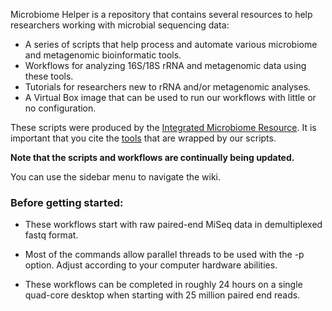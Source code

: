 Microbiome Helper is a repository that contains several resources to help researchers working with microbial sequencing data: 
* A series of scripts that help process and automate various microbiome and metagenomic bioinformatic tools. 
* Workflows for analyzing 16S/18S rRNA and metagenomic data using these tools. 
* Tutorials for researchers new to rRNA and/or metagenomic analyses.
* A Virtual Box image that can be used to run our workflows with little or no configuration.

These scripts were produced by the [Integrated Microbiome Resource](http://cgeb-imr.ca/index.html). It is important that you cite the [tools](https://github.com/mlangill/microbiome_helper/wiki/Requirements) that are wrapped by our scripts.

**Note that the scripts and workflows are continually being updated.**

You can use the sidebar menu to navigate the wiki.

### Before getting started:

* These workflows start with raw paired-end MiSeq data in demultiplexed fastq format.

* Most of the commands allow parallel threads to be used with the -p option. Adjust according to your computer hardware abilities.

* These workflows can be completed in roughly 24 hours on a single quad-core desktop when starting with 25 million paired end reads.